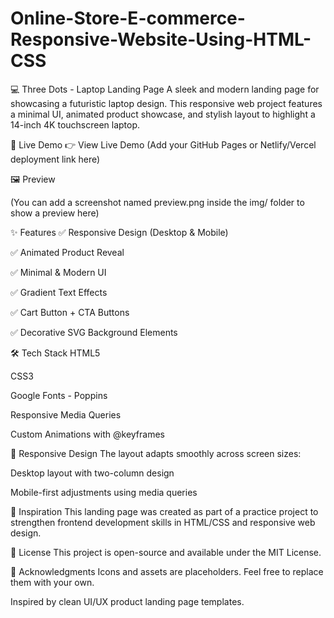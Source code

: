 # Online-Store-E-commerce-Responsive-Website-Using-HTML-CSS

💻 Three Dots - Laptop Landing Page
A sleek and modern landing page for showcasing a futuristic laptop design. This responsive web project features a minimal UI, animated product showcase, and stylish layout to highlight a 14-inch 4K touchscreen laptop.

🚀 Live Demo
👉 View Live Demo
(Add your GitHub Pages or Netlify/Vercel deployment link here)

🖼️ Preview

(You can add a screenshot named preview.png inside the img/ folder to show a preview here)

✨ Features
✅ Responsive Design (Desktop & Mobile)

✅ Animated Product Reveal

✅ Minimal & Modern UI

✅ Gradient Text Effects

✅ Cart Button + CTA Buttons

✅ Decorative SVG Background Elements

🛠️ Tech Stack
HTML5

CSS3

Google Fonts - Poppins

Responsive Media Queries

Custom Animations with @keyframes

📱 Responsive Design
The layout adapts smoothly across screen sizes:

Desktop layout with two-column design

Mobile-first adjustments using media queries

🧠 Inspiration
This landing page was created as part of a practice project to strengthen frontend development skills in HTML/CSS and responsive web design.

🧾 License
This project is open-source and available under the MIT License.

🙌 Acknowledgments
Icons and assets are placeholders. Feel free to replace them with your own.

Inspired by clean UI/UX product landing page templates.
